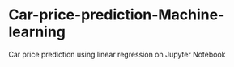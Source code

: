 # Car-price-prediction-Machine-learning
Car price prediction using linear regression on Jupyter Notebook

